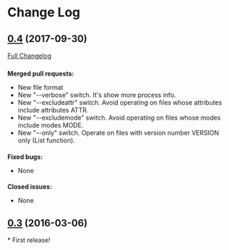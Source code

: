 # Change Log
## [0.4](https://github.com/melchiorrecaruso/gulp/tree/0.4) (2017-09-30)
[Full Changelog](https://github.com/melchiorrecaruso/gulp/compare/0.3...0.4)
###
**Merged pull requests:**
- New file format
- New "--verbose" switch. It's show more process info.
- New "--excludeattr" switch. Avoid operating on files whose attributes include attributes ATTR.
- New "--excludemode" switch. Avoid operating on files whose modes include modes MODE.
- New "--only" switch. Operate on files with version number VERSION only (List function).
####
**Fixed bugs:**
- None
####
**Closed issues:**
- None
###
## [0.3](https://github.com/melchiorrecaruso/gulp/tree/0.4) (2016-03-06)
\* First release!
